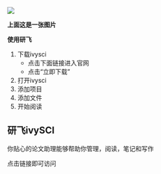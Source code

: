 ![](D:\work\picture-spring.png)

**上面这是一张图片**

**使用研飞**

1. 下载ivysci
   + 点击下面链接进入官网
   + 点击“立即下载”
2. 打开ivysci
3. 添加项目
4. 添加文件
5. 开始阅读

## 研飞ivySCI

你贴心的论文助理能够帮助你管理，阅读，笔记和写作

点击链接即可访问

[研飞官网]: https://www.ivysci.com/

